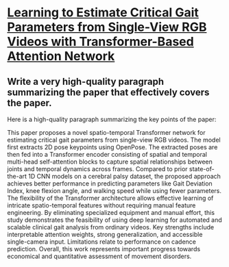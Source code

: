 # [Learning to Estimate Critical Gait Parameters from Single-View RGB   Videos with Transformer-Based Attention Network](https://arxiv.org/abs/2312.00398)

## Write a very high-quality paragraph summarizing the paper that effectively covers the paper.

 Here is a high-quality paragraph summarizing the key points of the paper:

This paper proposes a novel spatio-temporal Transformer network for estimating critical gait parameters from single-view RGB videos. The model first extracts 2D pose keypoints using OpenPose. The extracted poses are then fed into a Transformer encoder consisting of spatial and temporal multi-head self-attention blocks to capture spatial relationships between joints and temporal dynamics across frames. Compared to prior state-of-the-art 1D CNN models on a cerebral palsy dataset, the proposed approach achieves better performance in predicting parameters like Gait Deviation Index, knee flexion angle, and walking speed while using fewer parameters. The flexibility of the Transformer architecture allows effective learning of intricate spatio-temporal features without requiring manual feature engineering. By eliminating specialized equipment and manual effort, this study demonstrates the feasibility of using deep learning for automated and scalable clinical gait analysis from ordinary videos. Key strengths include interpretable attention weights, strong generalization, and accessible single-camera input. Limitations relate to performance on cadence prediction. Overall, this work represents important progress towards economical and quantitative assessment of movement disorders.

